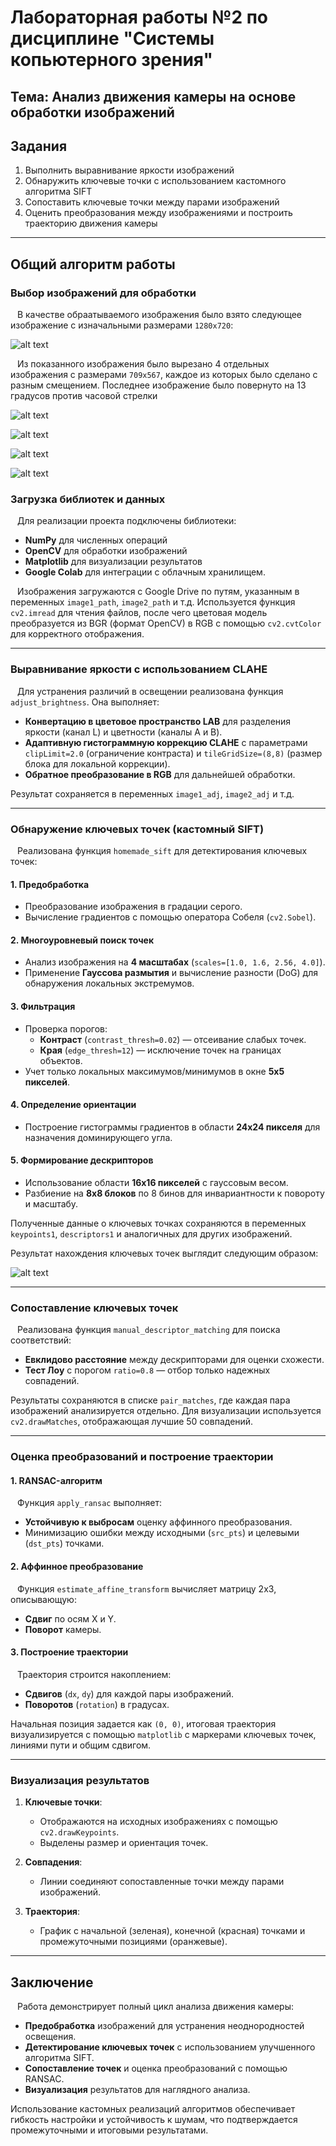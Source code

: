 #   Лабораторная работы №2 по дисциплине "Системы копьютерного зрения"

## **Тема**: Анализ движения камеры на основе обработки изображений  

## Задания  
1. Выполнить выравнивание яркости изображений  
2. Обнаружить ключевые точки с использованием кастомного алгоритма SIFT  
3. Сопоставить ключевые точки между парами изображений  
4. Оценить преобразования между изображениями и построить траекторию движения камеры  

---

## Общий алгоритм работы  
### Выбор изображений для обработки

&ensp; В качестве обраатываемого изображения было взято следующее изображение с изначальными размерами `1280х720`:

![alt text](Images4processing/LB2_IMAGE1.jpg)

&ensp; Из показанного изображения было вырезано 4 отдельных изображения с размерами `709х567`, каждое из которых было сделано с разным смещением. Последнее изображение было повернуто на 13 градусов против часовой стрелки

![alt text](Images4processing/LB2_IMAGE1_1.jpg)

![alt text](Images4processing/LB2_IMAGE1_2.jpg)

![alt text](Images4processing/LB2_IMAGE1_3.jpg)

![alt text](Images4processing/LB2_IMAGE1_4.jpg)

### Загрузка библиотек и данных  
&ensp; Для реализации проекта подключены библиотеки:  
- **NumPy** для численных операций  
- **OpenCV** для обработки изображений  
- **Matplotlib** для визуализации результатов  
- **Google Colab** для интеграции с облачным хранилищем.  

&ensp; Изображения загружаются с Google Drive по путям, указанным в переменных `image1_path`, `image2_path` и т.д. Используется функция `cv2.imread` для чтения файлов, после чего цветовая модель преобразуется из BGR (формат OpenCV) в RGB с помощью `cv2.cvtColor` для корректного отображения.  

---

### Выравнивание яркости с использованием CLAHE  
&ensp; Для устранения различий в освещении реализована функция `adjust_brightness`. Она выполняет:  
- **Конвертацию в цветовое пространство LAB** для разделения яркости (канал L) и цветности (каналы A и B).  
- **Адаптивную гистограммную коррекцию CLAHE** с параметрами `clipLimit=2.0` (ограничение контраста) и `tileGridSize=(8,8)` (размер блока для локальной коррекции).  
- **Обратное преобразование в RGB** для дальнейшей обработки.  

Результат сохраняется в переменных `image1_adj`, `image2_adj` и т.д.  

---

### Обнаружение ключевых точек (кастомный SIFT)  
&ensp; Реализована функция `homemade_sift` для детектирования ключевых точек:  

#### 1. Предобработка  
- Преобразование изображения в градации серого.  
- Вычисление градиентов с помощью оператора Собеля (`cv2.Sobel`).  

#### 2. Многоуровневый поиск точек  
- Анализ изображения на **4 масштабах** (`scales=[1.0, 1.6, 2.56, 4.0]`).  
- Применение **Гауссова размытия** и вычисление разности (DoG) для обнаружения локальных экстремумов.  

#### 3. Фильтрация  
- Проверка порогов:  
  - **Контраст** (`contrast_thresh=0.02`) — отсеивание слабых точек.  
  - **Края** (`edge_thresh=12`) — исключение точек на границах объектов.  
- Учет только локальных максимумов/минимумов в окне **5x5 пикселей**.  

#### 4. Определение ориентации  
- Построение гистограммы градиентов в области **24x24 пикселя** для назначения доминирующего угла.  

#### 5. Формирование дескрипторов  
- Использование области **16x16 пикселей** с гауссовым весом.  
- Разбиение на **8x8 блоков** по 8 бинов для инвариантности к повороту и масштабу.  

Полученные данные о ключевых точках сохраняются в переменных `keypoints1`, `descriptors1` и аналогичных для других изображений.  

Результат нахождения ключевых точек выглядит следующим образом:

![alt text](Images4show/LB2_IMAGE1_points.jpg)

---

### Сопоставление ключевых точек  
&ensp; Реализована функция `manual_descriptor_matching` для поиска соответствий:  
- **Евклидово расстояние** между дескрипторами для оценки схожести.  
- **Тест Лоу** с порогом `ratio=0.8` — отбор только надежных совпадений.  

Результаты сохраняются в списке `pair_matches`, где каждая пара изображений анализируется отдельно. Для визуализации используется `cv2.drawMatches`, отображающая лучшие 50 совпадений.  

---

### Оценка преобразований и построение траектории  
#### 1. RANSAC-алгоритм  
&ensp; Функция `apply_ransac` выполняет:  
- **Устойчивую к выбросам** оценку аффинного преобразования.  
- Минимизацию ошибки между исходными (`src_pts`) и целевыми (`dst_pts`) точками.  

#### 2. Аффинное преобразование  
&ensp; Функция `estimate_affine_transform` вычисляет матрицу 2x3, описывающую:  
- **Сдвиг** по осям X и Y.  
- **Поворот** камеры.  

#### 3. Построение траектории  
&ensp; Траектория строится накоплением:  
- **Сдвигов** (`dx`, `dy`) для каждой пары изображений.  
- **Поворотов** (`rotation`) в градусах.  

Начальная позиция задается как `(0, 0)`, итоговая траектория визуализируется с помощью `matplotlib` с маркерами ключевых точек, линиями пути и общим сдвигом.  

---

### Визуализация результатов  
1. **Ключевые точки**:  
   - Отображаются на исходных изображениях с помощью `cv2.drawKeypoints`.  
   - Выделены размер и ориентация точек.  

2. **Совпадения**:  
   - Линии соединяют сопоставленные точки между парами изображений.  

3. **Траектория**:  
   - График с начальной (зеленая), конечной (красная) точками и промежуточными позициями (оранжевые).  

---

## Заключение  
&ensp; Работа демонстрирует полный цикл анализа движения камеры:  
- **Предобработка** изображений для устранения неоднородностей освещения.  
- **Детектирование ключевых точек** с использованием улучшенного алгоритма SIFT.  
- **Сопоставление точек** и оценка преобразований с помощью RANSAC.  
- **Визуализация** результатов для наглядного анализа.  

Использование кастомных реализаций алгоритмов обеспечивает гибкость настройки и устойчивость к шумам, что подтверждается промежуточными и итоговыми результатами.
